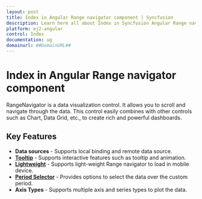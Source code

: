 ```yaml
---
layout: post
title: Index in Angular Range navigator component | Syncfusion
description: Learn here all about Index in Syncfusion Angular Range navigator component of Syncfusion Essential JS 2 and more.
platform: ej2-angular
control: Index 
documentation: ug
domainurl: ##DomainURL##
---
```


# Index in Angular Range navigator component

RangeNavigator is a data visualization control. It allows you to scroll and navigate through the data. This control easily combines with other controls such as Chart, Data Grid, etc., to create rich and powerful dashboards.

## Key Features

* **Data sources** - Supports local binding and remote data source.
* [**Tooltip**](https://ej2.syncfusion.com/angular/demos/#/bootstrap5/range-navigator/default) - Supports interactive features such as tooltip and animation.
* [**Lightweight**](https://ej2.syncfusion.com/angular/demos/#/bootstrap5/range-navigator/light-weight) - Supports light-weight Range navigator to load in mobile device.
* [**Period Selector**](https://ej2.syncfusion.com/angular/demos/#/bootstrap5/range-navigator/period-default) - Provides options to select the data over the custom period.
* **Axis Types** - Supports multiple axis and series types to plot the data.